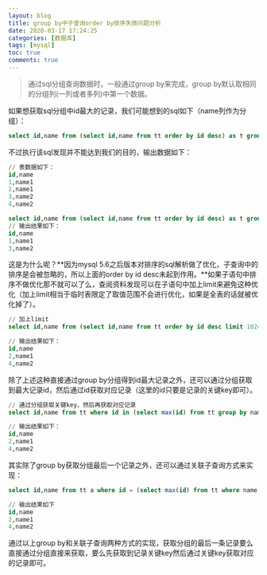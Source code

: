 ```yaml
---
layout: blog
title: group by中子查询order by排序失效问题分析
date: 2020-03-17 17:24:25
categories: [数据库]
tags: [mysql]
toc: true
comments: true
---
```


> 通过sql分组查询数据时，一般通过group by来完成，group by默认取相同的分组列(一列或者多列)中第一个数据。

如果想获取sql分组中id最大的记录，我们可能想到的sql如下（name列作为分组）：

```sql
select id,name from (select id,name from tt order by id desc) as t group by name
```

不过执行该sql发现并不能达到我们的目的，输出数据如下：

```sql
// 表数据如下：
id,name
1,name1
2,name1
3,name2
4,name2

select id,name from (select id,name from tt order by id desc) as t group by name
// 输出结果如下：
id,name
1,name1
3,name2
```

这是为什么呢？**因为mysql 5.6之后版本对排序的sql解析做了优化，子查询中的排序是会被忽略的，所以上面的order by id desc未起到作用。**如果子语句中排序不做优化那不就可以了么，查阅资料发现可以在子语句中加上limit来避免这种优化（加上limit相当于临时表限定了取值范围不会进行优化，如果是全表的话就被优化掉了）。

```sql
// 加上limit
select id,name from (select id,name from tt order by id desc limit 1024) as t group by name

// 输出结果如下：
id,name
2,name1
4,name2
```

除了上述这种直接通过group by分组得到id最大记录之外，还可以通过分组获取到最大记录id，然后通过id获取对应记录（这里的id只要是记录的关键key即可）。

```sql
// 通过分组获取关键key，然后再获取对应记录
select id,name from tt where id in (select max(id) from tt group by name)

// 输出结果如下：
id,name
2,name1
4,name2
```

其实除了group by获取分组最后一个记录之外，还可以通过关联子查询方式来实现：

```sql
select id,name from tt a where id = (select max(id) from tt where name = a.name) order by name

// 输出结果如下
id,name
2,name1
4,name2
```

通过以上group by和关联子查询两种方式的实现，获取分组的最后一条记录要么直接通过分组直接来获取，要么先获取到记录关键key然后通过关键key获取对应的记录即可。